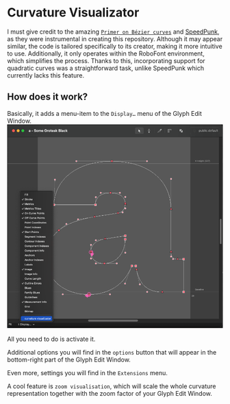 # Curvature Visualizator

I must give credit to the amazing  [`Primer on Bézier curves`](https://pomax.github.io/bezierinfo/) and [SpeedPunk](https://github.com/yanone/speedpunk), as they were instrumental in creating this repository. Although it may appear similar, the code is tailored specifically to its creator, making it more intuitive to use. Additionally, it only operates within the RoboFont environment, which simplifies the process. Thanks to this, incorporating support for quadratic curves was a straightforward task, unlike SpeedPunk which currently lacks this feature.

## How does it work?

Basically, it adds a menu-item to the `Display…` menu of the Glyph Edit Window.![menu_item](image/menu_item.png)

All you need to do is activate it.

Additional options you will find in the `options` button that will appear in the bottom-right part of the Glyph Edit Window. 

Even more, settings you will find in the `Extensions` menu.

A cool feature is `zoom visualisation`, which will scale the whole curvature representation together with the zoom factor of your Glyph Edit Window.
